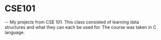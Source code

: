 # CSE101
--
My projects from CSE 101.
This class consisted of learning data structures and what they can each be used for.  The course was taken in C language.
